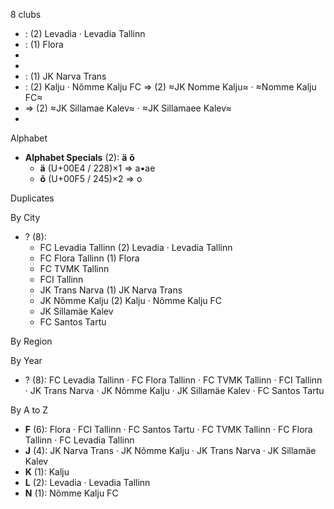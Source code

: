8 clubs

-  : (2) Levadia · Levadia Tallinn
-  : (1) Flora
- 
- 
-  : (1) JK Narva Trans
-  : (2) Kalju · Nõmme Kalju FC ⇒ (2) ≈JK Nomme Kalju≈ · ≈Nomme Kalju FC≈
-  ⇒ (2) ≈JK Sillamae Kalev≈ · ≈JK Sillamaee Kalev≈
- 




Alphabet

- **Alphabet Specials** (2):  **ä**  **õ** 
  - **ä** (U+00E4 / 228)×1 ⇒ a•ae
  - **õ** (U+00F5 / 245)×2 ⇒ o




Duplicates





By City

- ? (8): 
  - FC Levadia Tallinn  (2) Levadia · Levadia Tallinn
  - FC Flora Tallinn  (1) Flora
  - FC TVMK Tallinn 
  - FCI Tallinn 
  - JK Trans Narva  (1) JK Narva Trans
  - JK Nõmme Kalju  (2) Kalju · Nõmme Kalju FC
  - JK Sillamäe Kalev 
  - FC Santos Tartu 




By Region





By Year

- ? (8):   FC Levadia Tallinn · FC Flora Tallinn · FC TVMK Tallinn · FCI Tallinn · JK Trans Narva · JK Nõmme Kalju · JK Sillamäe Kalev · FC Santos Tartu






By A to Z

- **F** (6): Flora · FCI Tallinn · FC Santos Tartu · FC TVMK Tallinn · FC Flora Tallinn · FC Levadia Tallinn
- **J** (4): JK Narva Trans · JK Nõmme Kalju · JK Trans Narva · JK Sillamäe Kalev
- **K** (1): Kalju
- **L** (2): Levadia · Levadia Tallinn
- **N** (1): Nõmme Kalju FC





